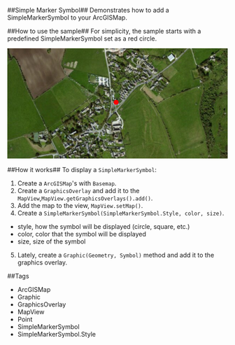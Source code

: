##Simple Marker Symbol##
Demonstrates how to add a SimpleMarkerSymbol to your ArcGISMap.

##How to use the sample##
For simplicity, the sample starts with a predefined SimpleMarkerSymbol set as a red circle.

![](SimpleMarkerSymbol.png)

##How it works##
 To display a `SimpleMarkerSymbol`:

1. Create a `ArcGISMap`'s with `Basemap`.
2. Create a `GraphicsOverlay` and add it to the `MapView`,`MapView.getGraphicsOverlays().add()`.
3. Add the map to the view, `MapView.setMap()`.  
4. Create a `SimpleMarkerSymbol(SimpleMarkerSymbol.Style, color, size)`.
  -  style, how the symbol will be displayed (circle, square, etc.)
  -  color, color that the symbol will be displayed
  -  size, size of the symbol
5. Lately, create a `Graphic(Geometry, Symbol)` method and add it to the graphics overlay.
 
##Tags
- ArcGISMap
- Graphic
- GraphicsOverlay
- MapView
- Point
- SimpleMarkerSymbol
- SimpleMarkerSymbol.Style
